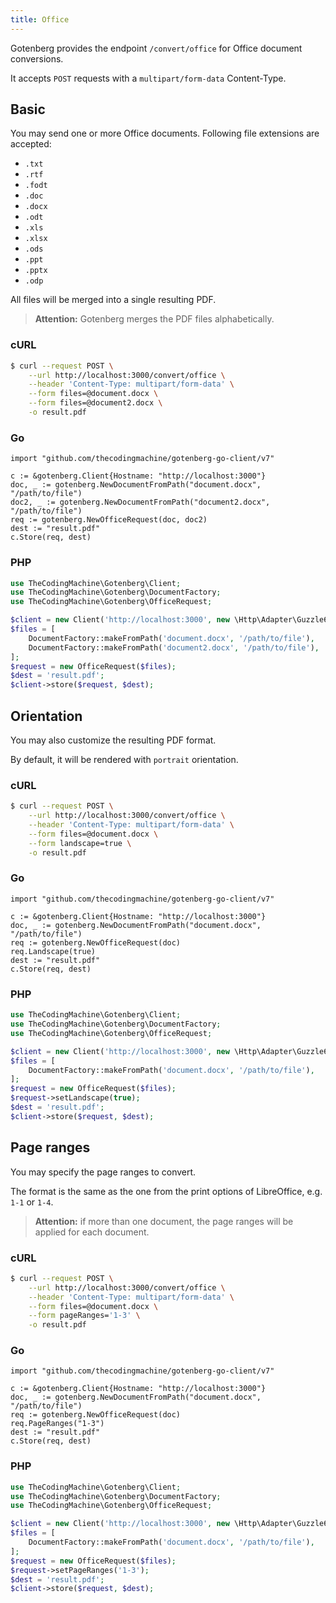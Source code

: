 ```yaml
---
title: Office
---
```


Gotenberg provides the endpoint `/convert/office` for Office document conversions.

It accepts `POST` requests with a `multipart/form-data` Content-Type.

## Basic

You may send one or more Office documents. Following file extensions are accepted:

* `.txt`
* `.rtf`
* `.fodt`
* `.doc`
* `.docx`
* `.odt`
* `.xls`
* `.xlsx`
* `.ods`
* `.ppt`
* `.pptx`
* `.odp`

All files will be merged into a single resulting PDF.

> **Attention:** Gotenberg merges the PDF files alphabetically.

### cURL

```bash
$ curl --request POST \
    --url http://localhost:3000/convert/office \
    --header 'Content-Type: multipart/form-data' \
    --form files=@document.docx \
    --form files=@document2.docx \
    -o result.pdf
```

### Go

```golang
import "github.com/thecodingmachine/gotenberg-go-client/v7"

c := &gotenberg.Client{Hostname: "http://localhost:3000"}
doc, _ := gotenberg.NewDocumentFromPath("document.docx", "/path/to/file")
doc2, _ := gotenberg.NewDocumentFromPath("document2.docx", "/path/to/file")
req := gotenberg.NewOfficeRequest(doc, doc2)
dest := "result.pdf"
c.Store(req, dest)
```

### PHP

```php
use TheCodingMachine\Gotenberg\Client;
use TheCodingMachine\Gotenberg\DocumentFactory;
use TheCodingMachine\Gotenberg\OfficeRequest;

$client = new Client('http://localhost:3000', new \Http\Adapter\Guzzle6\Client());
$files = [
    DocumentFactory::makeFromPath('document.docx', '/path/to/file'),
    DocumentFactory::makeFromPath('document2.docx', '/path/to/file'),
];
$request = new OfficeRequest($files);
$dest = 'result.pdf';
$client->store($request, $dest);
```

## Orientation

You may also customize the resulting PDF format.

By default, it will be rendered with `portrait` orientation.

### cURL

```bash
$ curl --request POST \
    --url http://localhost:3000/convert/office \
    --header 'Content-Type: multipart/form-data' \
    --form files=@document.docx \
    --form landscape=true \
    -o result.pdf
```

### Go

```golang
import "github.com/thecodingmachine/gotenberg-go-client/v7"

c := &gotenberg.Client{Hostname: "http://localhost:3000"}
doc, _ := gotenberg.NewDocumentFromPath("document.docx", "/path/to/file")
req := gotenberg.NewOfficeRequest(doc)
req.Landscape(true)
dest := "result.pdf"
c.Store(req, dest)
```

### PHP

```php
use TheCodingMachine\Gotenberg\Client;
use TheCodingMachine\Gotenberg\DocumentFactory;
use TheCodingMachine\Gotenberg\OfficeRequest;

$client = new Client('http://localhost:3000', new \Http\Adapter\Guzzle6\Client());
$files = [
    DocumentFactory::makeFromPath('document.docx', '/path/to/file'),
];
$request = new OfficeRequest($files);
$request->setLandscape(true);
$dest = 'result.pdf';
$client->store($request, $dest);
```

## Page ranges

You may specify the page ranges to convert.

The format is the same as the one from the print options
of LibreOffice, e.g. `1-1` or `1-4`.

> **Attention:** if more than one document, the page ranges will be
> applied for each document.

### cURL

```bash
$ curl --request POST \
    --url http://localhost:3000/convert/office \
    --header 'Content-Type: multipart/form-data' \
    --form files=@document.docx \
    --form pageRanges='1-3' \
    -o result.pdf
```

### Go

```golang
import "github.com/thecodingmachine/gotenberg-go-client/v7"

c := &gotenberg.Client{Hostname: "http://localhost:3000"}
doc, _ := gotenberg.NewDocumentFromPath("document.docx", "/path/to/file")
req := gotenberg.NewOfficeRequest(doc)
req.PageRanges("1-3")
dest := "result.pdf"
c.Store(req, dest)
```

### PHP

```php
use TheCodingMachine\Gotenberg\Client;
use TheCodingMachine\Gotenberg\DocumentFactory;
use TheCodingMachine\Gotenberg\OfficeRequest;

$client = new Client('http://localhost:3000', new \Http\Adapter\Guzzle6\Client());
$files = [
    DocumentFactory::makeFromPath('document.docx', '/path/to/file'),
];
$request = new OfficeRequest($files);
$request->setPageRanges('1-3');
$dest = 'result.pdf';
$client->store($request, $dest);
```
